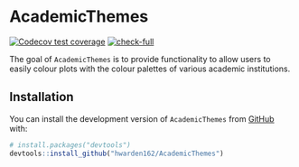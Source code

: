 
<!-- README.md is generated from README.Rmd. Please edit that file -->

# AcademicThemes

<!-- badges: start -->

[![Codecov test
coverage](https://codecov.io/gh/hwarden162/AcademicThemes/branch/main/graph/badge.svg)](https://app.codecov.io/gh/hwarden162/AcademicThemes?branch=main)
[![check-full](https://github.com/hwarden162/AcademicThemes/actions/workflows/check-full.yaml/badge.svg)](https://github.com/hwarden162/AcademicThemes/actions/workflows/check-full.yaml)
<!-- badges: end -->

The goal of `AcademicThemes` is to provide functionality to allow users
to easily colour plots with the colour palettes of various academic
institutions.

## Installation

You can install the development version of `AcademicThemes` from
[GitHub](https://github.com/) with:

``` r
# install.packages("devtools")
devtools::install_github("hwarden162/AcademicThemes")
```

